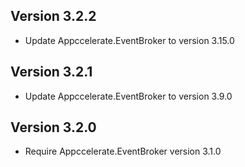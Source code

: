 Version 3.2.2
---------------
- Update Appccelerate.EventBroker to version 3.15.0

Version 3.2.1
---------------
- Update Appccelerate.EventBroker to version 3.9.0

Version 3.2.0
---------------
- Require Appccelerate.EventBroker version 3.1.0